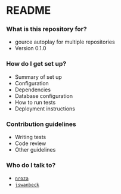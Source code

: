 # README #

### What is this repository for? ###

* gource autoplay for multiple repositories
* Version 0.1.0

### How do I get set up? ###

* Summary of set up
* Configuration
* Dependencies
* Database configuration
* How to run tests
* Deployment instructions

### Contribution guidelines ###

* Writing tests
* Code review
* Other guidelines

### Who do I talk to? ###

* [`nroza`](https://bitbucket.org/nroza/)
* [`jswanbeck`](https://bitbucket.org/jswanbeck)

